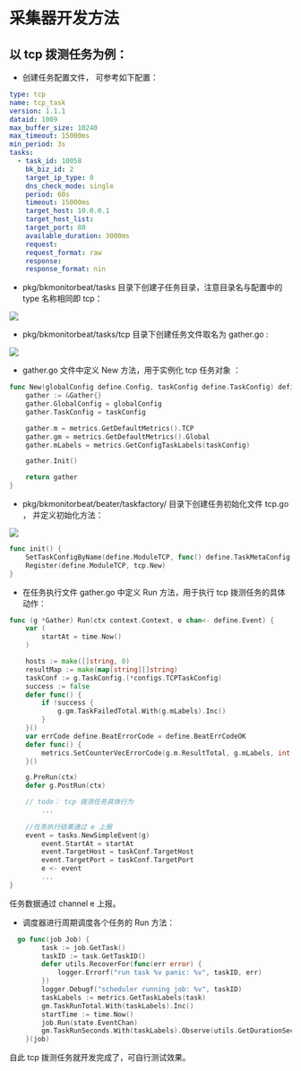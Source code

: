 # 采集器开发方法

## 以 tcp 拨测任务为例：

* 创建任务配置文件， 可参考如下配置：
```yaml
type: tcp
name: tcp_task
version: 1.1.1
dataid: 1009
max_buffer_size: 10240
max_timeout: 15000ms
min_period: 3s
tasks:
  - task_id: 10058
    bk_biz_id: 2
    target_ip_type: 0
    dns_check_mode: single
    period: 60s
    timeout: 15000ms
    target_host: 10.0.0.1
    target_host_list:
    target_port: 80
    available_duration: 3000ms
    request:
    request_format: raw
    response:
    response_format: nin
```

* pkg/bkmonitorbeat/tasks 目录下创建子任务目录，注意目录名与配置中的 type 名称相同即 tcp：

![](../docs/imgs/开发方法11.png)

* pkg/bkmonitorbeat/tasks/tcp 目录下创建任务文件取名为 gather.go :

![](../docs/imgs/开发方法12.png)

* gather.go 文件中定义 New 方法，用于实例化 tcp 任务对象 ：

```go
func New(globalConfig define.Config, taskConfig define.TaskConfig) define.Task {
	gather := &Gather{}
	gather.GlobalConfig = globalConfig
	gather.TaskConfig = taskConfig

	gather.m = metrics.GetDefaultMetrics().TCP
	gather.gm = metrics.GetDefaultMetrics().Global
	gather.mLabels = metrics.GetConfigTaskLabels(taskConfig)

	gather.Init()

	return gather
}
```

* pkg/bkmonitorbeat/beater/taskfactory/ 目录下创建任务初始化文件 tcp.go ， 并定义初始化方法：

![](../docs/imgs/开发方法13.png)

```go
func init() {
	SetTaskConfigByName(define.ModuleTCP, func() define.TaskMetaConfig { return new(configs.TCPTaskMetaConfig) })
	Register(define.ModuleTCP, tcp.New)
}
```

* 在任务执行文件 gather.go 中定义 Run 方法，用于执行 tcp 拨测任务的具体动作：
```go
func (g *Gather) Run(ctx context.Context, e chan<- define.Event) {
	var (
		startAt = time.Now()
	)

	hosts := make([]string, 0)
	resultMap := make(map[string][]string)
	taskConf := g.TaskConfig.(*configs.TCPTaskConfig)
	success := false
	defer func() {
		if !success {
			g.gm.TaskFailedTotal.With(g.mLabels).Inc()
		}
	}()
	var errCode define.BeatErrorCode = define.BeatErrCodeOK
	defer func() {
		metrics.SetCounterVecErrorCode(g.m.ResultTotal, g.mLabels, int(errCode))
	}()

	g.PreRun(ctx)
	defer g.PostRun(ctx)

	// todo： tcp 拨测任务具体行为
        ...
	
	//任务执行结果通过 e 上报
	event = tasks.NewSimpleEvent(g)
        event.StartAt = startAt
        event.TargetHost = taskConf.TargetHost
        event.TargetPort = taskConf.TargetPort
        e <- event
        ...
}
```
任务数据通过 channel e 上报。

* 调度器进行周期调度各个任务的 Run 方法：
```go
  go func(job Job) {
        task := job.GetTask()
        taskID := task.GetTaskID()
        defer utils.RecoverFor(func(err error) {
            logger.Errorf("run task %v panic: %v", taskID, err)
        })
        logger.Debugf("scheduler running job: %v", taskID)
        taskLabels := metrics.GetTaskLabels(task)
        gm.TaskRunTotal.With(taskLabels).Inc()
        startTime := time.Now()
        job.Run(state.EventChan)
        gm.TaskRunSeconds.With(taskLabels).Observe(utils.GetDurationSecondsSince(startTime))
	}(job)
```
自此 tcp 拨测任务就开发完成了，可自行测试效果。
